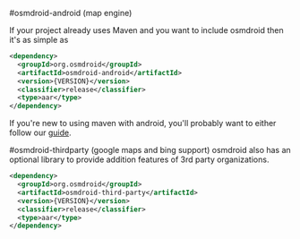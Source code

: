 

#osmdroid-android (map engine)

If your project already uses Maven and you want to include osmdroid then it's as simple as

```xml
<dependency>
  <groupId>org.osmdroid</groupId>
  <artifactId>osmdroid-android</artifactId>
  <version>{VERSION}</version>
  <classifier>release</classifier>
  <type>aar</type>
</dependency>
```

If you're new to using maven with android, you'll probably want to either follow our [guide](https://github.com/osmdroid/osmdroid/wiki/How-to-build-OsmDroid-from-source).

#osmdroid-thirdparty (google maps and bing support)
osmdroid also has an optional library to provide addition features of 3rd party organizations.

```xml
<dependency>
  <groupId>org.osmdroid</groupId>
  <artifactId>osmdroid-third-party</artifactId>
  <version>{VERSION}</version>
  <classifier>release</classifier>
  <type>aar</type>
</dependency>
```